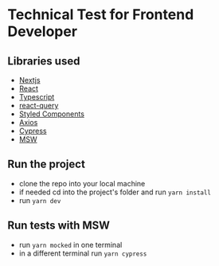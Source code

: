 # Technical Test for Frontend Developer

## Libraries used

- [Nextjs](https://nextjs.org/)
- [React](https://reactjs.org/)
- [Typescript](https://www.typescriptlang.org/)
- [react-query](https://react-query.tanstack.com/)
- [Styled Components](https://styled-components.com/)
- [Axios](https://axios-http.com/)
- [Cypress](https://www.cypress.io/)
- [MSW](https://www.mswjs.io/)

## Run the project

- clone the repo into your local machine
- if needed cd into the project's folder and run `yarn install`
- run `yarn dev`

## Run tests with MSW
- run `yarn mocked` in one terminal
- in a different terminal run `yarn cypress`
